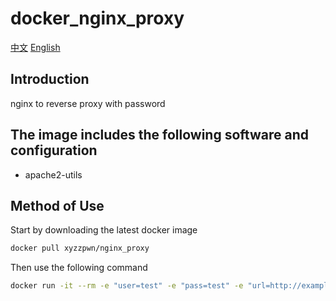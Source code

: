# docker_nginx_proxy
[中文](./README_zh_CN.md)  [English](./README.md)
## Introduction
nginx to reverse proxy with password

## The image includes the following software and configuration
- apache2-utils

## Method of Use
Start by downloading the latest docker image
```bash
docker pull xyzzpwn/nginx_proxy
```
Then use the following command
```bash
docker run -it --rm -e "user=test" -e "pass=test" -e "url=http://example:8888" -p 1080:80 xyzzpwn/nginx_proxy
```
